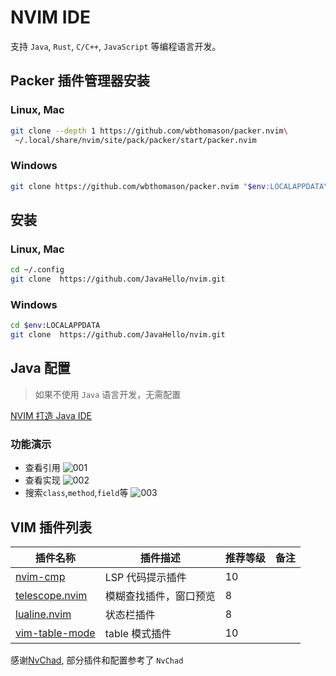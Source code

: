 # NVIM IDE

支持 `Java`, `Rust`, `C/C++`, `JavaScript` 等编程语言开发。

## Packer 插件管理器安装

### Linux, Mac

```sh
git clone --depth 1 https://github.com/wbthomason/packer.nvim\
 ~/.local/share/nvim/site/pack/packer/start/packer.nvim
```

### Windows

```sh
git clone https://github.com/wbthomason/packer.nvim "$env:LOCALAPPDATA\nvim-data\site\pack\packer\start\packer.nvim"
```

## 安装

### Linux, Mac

```sh
cd ~/.config
git clone  https://github.com/JavaHello/nvim.git
```

### Windows

```sh
cd $env:LOCALAPPDATA
git clone  https://github.com/JavaHello/nvim.git
```

## Java 配置

> 如果不使用 `Java` 语言开发，无需配置

[NVIM 打造 Java IDE](https://javahello.github.io/dev/tools/NVIM-LSP-Java-IDE.html)

### 功能演示

- 查看引用
  ![001](https://javahello.github.io/dev/nvim-lean/images/java-ref-001.gif)
- 查看实现
  ![002](https://javahello.github.io/dev/nvim-lean/images/java-impl-002.gif)
- 搜索`class`,`method`,`field`等
  ![003](https://javahello.github.io/dev/nvim-lean/images/java-symbols-003.gif)

## VIM 插件列表

| 插件名称                                                           | 插件描述               | 推荐等级 | 备注 |
| ------------------------------------------------------------------ | ---------------------- | -------- | ---- |
| [nvim-cmp](https://github.com/hrsh7th/nvim-cmp)                    | LSP 代码提示插件       | 10       |      |
| [telescope.nvim](https://github.com/nvim-telescope/telescope.nvim) | 模糊查找插件，窗口预览 | 8        |      |
| [lualine.nvim](https://github.com/nvim-lualine/lualine.nvim)       | 状态栏插件             | 8        |      |
| [vim-table-mode](https://github.com/dhruvasagar/vim-table-mode)    | table 模式插件         | 10       |      |

感谢[NvChad](https://github.com/NvChad/NvChad), 部分插件和配置参考了 `NvChad`
